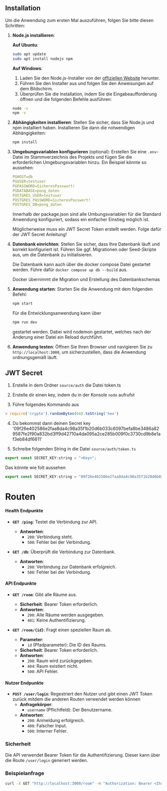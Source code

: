 
## Installation

Um die Anwendung zum ersten Mal auszuführen, folgen Sie bitte diesen Schritten:

1. **Node.js installieren**:

    **Auf Ubuntu**:
    ```bash
    sudo apt update
    sudo apt install nodejs npm
    ```

    **Auf Windows**:
    1. Laden Sie den Node.js-Installer von der [offiziellen Website](https://nodejs.org/) herunter.
    2. Führen Sie den Installer aus und folgen Sie den Anweisungen auf dem Bildschirm.
    3. Überprüfen Sie die Installation, indem Sie die Eingabeaufforderung öffnen und die folgenden Befehle ausführen:
    ```cmd
    node -v
    npm -v
    ```

2. **Abhängigkeiten installieren**:
    Stellen Sie sicher, dass Sie Node.js und npm installiert haben. Installieren Sie dann die notwendigen Abhängigkeiten:
    ```bash
    npm install
    ```

3. **Umgebungsvariablen konfigurieren** (optional):
    Erstellen Sie eine `.env`-Datei im Stammverzeichnis des Projekts und fügen Sie die erforderlichen Umgebungsvariablen hinzu. Ein Beispiel könnte so aussehen:
   ```yml
   PGHOST=db
   PGUSER=testuser
   PGPASSWORD=SicheresPasswort!
   PGDATABASE=pong_daten
   POSTGRES_USER=testuser
   POSTGRES_PASSWORD=SicheresPasswort!
   POSTGRES_DB=pong_daten
   ```
    Innerhalb der package.json sind alle Umbungsvariablen für die Standard Anwendung konfiguriert, sodass ein einfacher
    Einstieg möglich ist.

    Möglicherweise muss ein JWT Secret Token erstellt werden. Folge dafür der JWT Secret Anleitung!

4. **Datenbank einrichten**:
    Stellen Sie sicher, dass Ihre Datenbank läuft und korrekt konfiguriert ist. Führen Sie ggf. Migrationen oder Seed-Skripte aus, um die Datenbank zu initialisieren.

    Die Datenbank kann auch über die docker compose Datei gestartet werden.
    Führe dafür ``docker compose up db --build`` aus.

    Docker übernimmt die Migration und Erstellung des Datenbankschemas 

5. **Anwendung starten**:
    Starten Sie die Anwendung mit dem folgenden Befehl:
    ```bash
    npm start
    ```
    Für die Entwicklungsanwendung kann über
    ```bash
    npm run dev
    ```
    gestartet werden. Dabei wird nodemon gestartet, welches nach der Änderung einer Datei ein
    Reload durchführt.

6. **Anwendung testen**:
    Öffnen Sie Ihren Browser und navigieren Sie zu `http://localhost:3000`, um sicherzustellen, dass die Anwendung ordnungsgemäß läuft.

## JWT Secret

1. Erstelle in dem Ordner ``source/auth`` die Datei token.ts

2. Erstelle dir einen key, indem du in der Konsole ``node`` aufrufst

3. Führe folgendes Kommando aus
```js
> require('crypto').randomBytes(64).toString('hex')
```

4. Du bekommst dann deinen Secret key
 '09f26e402586e2faa8da4c98a35f1b20d6b033c6097befa8be3486a829587fe2f90a832bd3ff9d42710a4da095a2ce285b009f0c3730cd9b8e1af3eb84df6611'

5. Schreibe folgenden String in die Datei ``source/auth/token.ts``
```js
export const SECRET_KEY:string = "<Key>";
```
Das könnte wie folt aussehen
```js
export const SECRET_KEY:string = "09f26e402586e2faa8da4c98a35f1b20d6b033c6097befa8be3486a829587fe2f90a832bd3ff9d42710a4da095a2ce285b009f0c3730cd9b8e1af3eb84df6611";
```

# Routen

#### Health Endpunkte

- **`GET /ping`**: Testet die Verbindung zur API.
    - **Antworten**:
        - `200`: Verbindung steht.
        - `500`: Fehler bei der Verbindung.

- **`GET /db`**: Überprüft die Verbindung zur Datenbank.
    - **Antworten**:
        - `200`: Verbindung zur Datenbank erfolgreich.
        - `500`: Fehler bei der Verbindung.

#### API Endpunkte

- **`GET /room`**: Gibt alle Räume aus.
    - **Sicherheit**: Bearer Token erforderlich.
    - **Antworten**:
        - `200`: Alle Räume werden ausgegeben.
        - `401`: Keine Authentifizierung.

- **`GET /room/{id}`**: Fragt einen speziellen Raum ab.
    - **Parameter**:
        - `id` (Pfadparameter): Die ID des Raums.
    - **Sicherheit**: Bearer Token erforderlich.
    - **Antworten**:
        - `200`: Raum wird zurückgegeben.
        - `404`: Raum existiert nicht.
        - `500`: API Fehler.

#### Nutzer Endpunkte

- **`POST /user/login`**: Regestriert den Nutzer und gibt einen JWT Token zurück mitdem die anderen Routen verwendet werden können
    - **Anfragekörper**:
        - `username` (Pflichtfeld): Der Benutzername.
    - **Antworten**:
        - `200`: Anmeldung erfolgreich.
        - `400`: Falscher Input.
        - `500`: Interner Fehler.

### Sicherheit

Die API verwendet Bearer Token für die Authentifizierung. Dieser kann über die Route ``/user/login`` generiert werden.

### Beispielanfrage

```bash
curl -X GET "http://localhost:3000/room" -H "Authorization: Bearer <Ihr-Token>"
```

 
